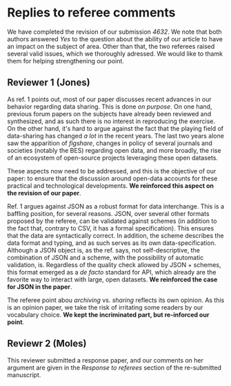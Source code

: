 # Replies to referee comments

We have completed the revision of our submission *4632*. We note that both
authors answered *Yes* to the question about the ability of our article to
have an impact on the subject of area. Other than that, the two referees
raised several valid issues, which we thoroughly adressed. We would like to
thamk them for helping strengthening our point.

## Reviewer 1 (Jones)

As ref. 1 points out, most of our paper discusses recent advances in our
behavior regarding data sharing. This is done *on purpose*. On one hand,
previous forum papers on the subjects have already been reviewed
and synthesized, and as such there is no interest in reproducing
the exercise. On the other hand, it's hard to argue against the
fact that the playing field of data-sharing has changed *a lot* in
the recent years. The last two years alone saw the apparition of
*figshare*, changes in policy of several journals and societies
(notably the BES) regarding open data, and more broadly, the rise of
an ecosystem of open-source projects leveraging these open datasets.

These aspects now need to be addressed, and this is the objective of our
paper: to ensure that the discussion around open-data accounts for these
practical and technological developments. **We reinforced this aspect on the
revision of our paper**.

Ref. 1 argues against JSON as a robust format for data interchange. This is
a baffling position, for several reasons. JSON, over several other formats
proposed by the referee, can be validated against schemes (in addition to the
fact that, contrary to CSV, it has a formal specification). This ensures
that the data are syntactically correct. In addition, the scheme describes the
data format and typing, and as such serves as its own data-specification.
Although a JSON object is, as the ref. says, not self-descriptive, the
combination of JSON and a scheme, with the possibility of automatic validation,
is. Regardless of the quality check allowed by JSON + schemes, this
format emerged as a *de facto* standard for API, which already are
the favorite way to interact with large, open datasets. **We
reinforced the case for JSON in the paper**.

The referee point abou *archiving* vs. *sharing* reflects its own opinion. As
this is an opinion paper, we take the risk of irritating some readers by our
vocabulary choice. **We kept the incriminated part, but re-inforced our
point**.

## Reviewr 2 (Moles)

This reviewer submitted a response paper, and our comments on her argument are
given in the *Response to referees* section of the re-submitted manuscript.

